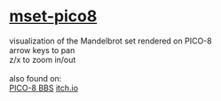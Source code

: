 # [mset-pico8](https://binglecringle180.github.io/mset-pico8/)
visualization of the Mandelbrot set rendered on PICO-8\
arrow keys to pan\
z/x to zoom in/out\
\
also found on:\
[PICO-8 BBS](https://www.lexaloffle.com/bbs/?uid=92793) [itch.io](https://infurity.itch.io/mandelbrot-set-pico-8)
